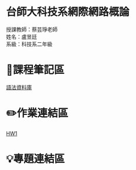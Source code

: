 # 台師大科技系網際網路概論 
授課教師：蔡芸琤老師   
姓名：盧昱廷   
系級：科技系二年級 
# 📖課程筆記區
[語法資料庫](https://www.w3schools.com/html/html_elements.asp)
# ✏️作業連結區
[HW1](https://dniellu.github.io/My-web/)
# 💡專題連結區  
